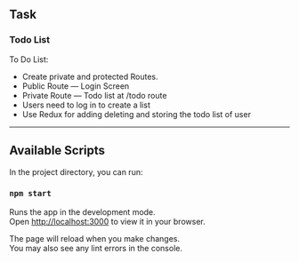 ## Task 
### Todo List
To Do List:
* Create private and protected Routes.<br>
* Public Route — Login Screen <br>
* Private Route — Todo list at /todo route <br>
* Users need to log in to create a list <br>
* Use Redux for adding deleting and storing the todo list of user <br>
<hr>

## Available Scripts

In the project directory, you can run:
### `npm start`

Runs the app in the development mode.\
Open [http://localhost:3000](http://localhost:3000) to view it in your browser.

The page will reload when you make changes.\
You may also see any lint errors in the console.

